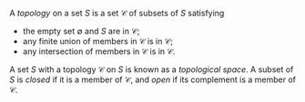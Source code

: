 A *topology* on a set $S$ is a set $\mathcal{C}$ of subsets of $S$ satisfying

- the empty set $\emptyset$ and $S$ are in $\mathcal{C}$;
- any finite union of members in $\mathcal{C}$ is in $\mathcal{C}$;
- any intersection of members in $\mathcal{C}$ is in $\mathcal{C}$.

A set $S$ with a topology $\mathcal{C}$ on $S$ is known as a *topological space*. A subset of $S$ is *closed* if it is a member of $\mathcal{C}$, and *open* if its complement is a member of $\mathcal{C}$.
